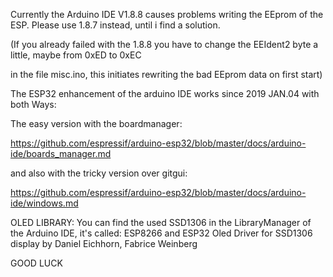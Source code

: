 Currently the Arduino IDE V1.8.8 causes problems writing the EEprom of the ESP.
Please use 1.8.7 instead, until i find a solution.

(If you already failed with the 1.8.8 you have to change the EEIdent2 byte a little, maybe from 0xED to 0xEC 

in the file misc.ino, this initiates rewriting the bad EEprom data on first start)



The ESP32 enhancement of the arduino IDE works since 2019 JAN.04 with both Ways:

The easy version with the boardmanager:

 https://github.com/espressif/arduino-esp32/blob/master/docs/arduino-ide/boards_manager.md


and also with the tricky version over gitgui:

 https://github.com/espressif/arduino-esp32/blob/master/docs/arduino-ide/windows.md




OLED LIBRARY:
You can find the used SSD1306 in the LibraryManager of the Arduino IDE, it's called:
ESP8266 and ESP32 Oled Driver for SSD1306 display by Daniel Eichhorn, Fabrice Weinberg


GOOD LUCK
